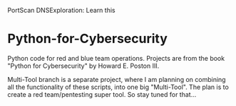 PortScan
DNSExploration: Learn this






# Python-for-Cybersecurity
Python code for red and blue team operations. Projects are from the book "Python for Cybersecurity" by Howard E. Poston III.


Multi-Tool branch is a separate project, where I am planning on combining all the functionality of these scripts, into one big "Multi-Tool". The plan is to create a red team/pentesting super tool. So stay tuned for that...



